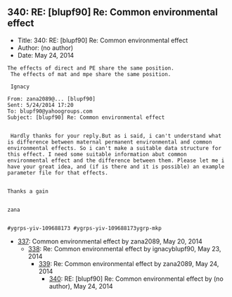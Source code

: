 ## 340: RE: [blupf90] Re: Common environmental effect

- Title: 340: RE: [blupf90] Re: Common environmental effect
- Author: (no author)
- Date: May 24, 2014

```
The effects of direct and PE share the same position.
 The effects of mat and mpe share the same position.

 Ignacy

From: zana2089@... [blupf90]
Sent: ‎5/‎24/‎2014 17:20
To: blupf90@yahoogroups.com
Subject: [blupf90] Re: Common environmental effect


 Hardly thanks for your reply.But as i said, i can't understand what is difference between maternal permanent environmental and common environmental effects. So i can't make a suitable data structure for this effect. I need some suitable information abut common environmental effect and the difference between them. Please let me i have your great idea, and (if is there and it is possible) an example parameter file for that effects.


Thanks a gain


zana


#ygrps-yiv-109688173 #ygrps-yiv-109688173ygrp-mkp

```

- [337](0337.md): Common environmental effect by zana2089, May 20, 2014
    - [338](0338.md): Re: Common environmental effect by ignacyblupf90, May 23, 2014
        - [339](0339.md): Re: Common environmental effect by zana2089, May 24, 2014
            - [340](0340.md): RE: [blupf90] Re: Common environmental effect by (no author), May 24, 2014
